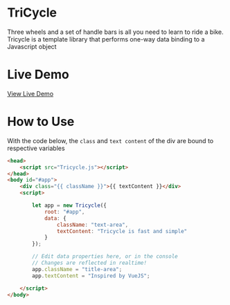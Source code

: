 # TriCycle

Three wheels and a set of handle bars is all you need to learn to ride a bike. Tricycle is a template library that performs one-way data binding to a Javascript object

# Live Demo

[View Live Demo](https://regularmemory.blog/Tricycle/)

# How to Use

With the code below, the `class` and `text content` of the div are bound to respective variables

```html
<head>
    <script src="Tricycle.js"></script>
</head>
<body id="#app">
    <div class="{{ className }}">{{ textContent }}</div>
    <script>

        let app = new Tricycle({
            root: "#app",
            data: {
                className: "text-area",
                textContent: "Tricycle is fast and simple"
            }
        });    

        // Edit data properties here, or in the console
        // Changes are reflected in realtime!
        app.className = "title-area";
        app.textContent = "Inspired by VueJS";

    </script>
</body>
```
